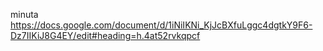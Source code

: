minuta
https://docs.google.com/document/d/1iNiIKNi_KjJcBXfuLggc4dgtkY9F6-Dz7IIKiJ8G4EY/edit#heading=h.4at52rvkqpcf